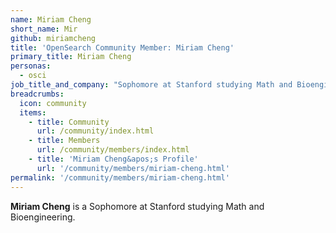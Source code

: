 ```yaml
---
name: Miriam Cheng
short_name: Mir
github: miriamcheng
title: 'OpenSearch Community Member: Miriam Cheng'
primary_title: Miriam Cheng
personas:
  - osci
job_title_and_company: "Sophomore at Stanford studying Math and Bioengineering"
breadcrumbs:
  icon: community
  items:
    - title: Community
      url: /community/index.html
    - title: Members
      url: /community/members/index.html
    - title: 'Miriam Cheng&apos;s Profile'
      url: '/community/members/miriam-cheng.html'
permalink: '/community/members/miriam-cheng.html'
---
```


**Miriam Cheng** is a Sophomore at Stanford studying Math and Bioengineering.
